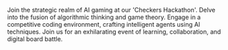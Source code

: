 Join the strategic realm of AI gaming at our 'Checkers Hackathon'. Delve into the fusion of algorithmic thinking and game theory. Engage in a competitive coding environment, crafting intelligent agents using AI techniques. Join us for an exhilarating event of learning, collaboration, and digital board battle.